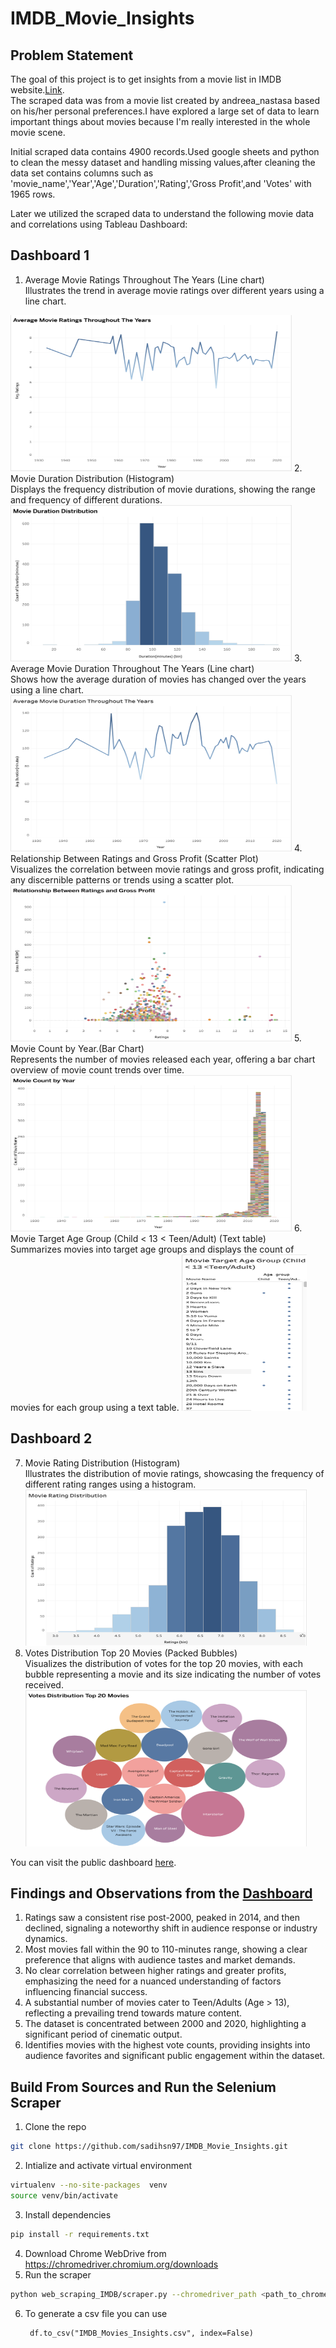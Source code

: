 # IMDB_Movie_Insights

## Problem Statement
The goal of this project is to get insights from a movie list in IMDB website.[Link](https://m.imdb.com/list/ls055559860/?page=1).<br/> 
The scraped data was from a movie list created by andreea_nastasa based on his/her personal preferences.I have explored a large set of data to learn important things about movies because I'm really interested in the whole movie scene.<br>

Initial scraped data contains 4900 records.Used google sheets and python to clean the messy dataset and handling missing values,after cleaning the data set contains columns such as 'movie_name','Year','Age','Duration','Rating','Gross Profit',and 'Votes' with 1965 rows.<br>

Later we utilized the scraped data to understand the following movie data and correlations using Tableau Dashboard:<br>

## Dashboard 1 <br>

1. Average Movie Ratings Throughout The Years (Line chart)<br>
   Illustrates the trend in average movie ratings over different years using a line chart.
 <img src = "viz_images/1.png" width="450" height="250">
2. Movie Duration Distribution (Histogram)<br>
   Displays the frequency distribution of movie durations, showing the range and frequency of different durations.
 <img src = "viz_images/2.png" width="450" height="250">
3. Average Movie Duration Throughout The Years (Line chart)<br>
  Shows how the average duration of movies has changed over the years using a line chart.
 <img src = "viz_images/3.png" width="450" height="250">
4. Relationship Between Ratings and Gross Profit (Scatter Plot)<br>
   Visualizes the correlation between movie ratings and gross profit, indicating any discernible patterns or trends using a scatter plot.
 <img src = "viz_images/4.png" width="450" height="250">
5. Movie Count by Year.(Bar Chart)<br>
   Represents the number of movies released each year, offering a bar chart overview of movie count trends over time.
 <img src = "viz_images/5.png" width="450" height="250">
6. Movie Target Age Group (Child < 13 < Teen/Adult) (Text table)<br>
   Summarizes movies into target age groups and displays the count of movies for each group using a text table.
 <img src = "viz_images/6.png" width="200" height="250">

 ## Dashboard 2 <br>
7. Movie Rating Distribution (Histogram)<br>
   Illustrates the distribution of movie ratings, showcasing the frequency of different rating ranges using a histogram.
    <img src = "viz_images/7.png" width="450" height="250">
8. Votes Distribution Top 20 Movies (Packed Bubbles)<br>
   Visualizes the distribution of votes for the top 20 movies, with each bubble representing a movie and its size indicating the number of votes received.<br>
    <img src = "viz_images/8.png" width="450" height="250">

You can visit the public dashboard [here](https://public.tableau.com/app/profile/sadi.hossain/viz/IMDB_Movie_Insights/Dashboard1). 

## Findings and Observations from the [Dashboard](https://public.tableau.com/app/profile/sadi.hossain/viz/IMDB_Movie_Insights/Dashboard1)

1. Ratings saw a consistent rise post-2000, peaked in 2014, and then declined, signaling a noteworthy shift in audience response or industry dynamics.<br/>
2. Most movies fall within the 90 to 110-minutes range, showing a clear preference that aligns with audience tastes and market demands.<br/>
3. No clear correlation between higher ratings and greater profits, emphasizing the need for a nuanced understanding of factors influencing financial success.<br/>
4. A substantial number of movies cater to Teen/Adults (Age > 13), reflecting a prevailing trend towards mature content.<br/>
5. The dataset is concentrated between 2000 and 2020, highlighting a significant period of cinematic output.<br/>
6. Identifies movies with the highest vote counts, providing insights into audience favorites and significant public engagement within the dataset.<br/>



## Build From Sources and Run the Selenium Scraper
1. Clone the repo
```bash
git clone https://github.com/sadihsn97/IMDB_Movie_Insights.git
```
2. Intialize and activate virtual environment
```bash
virtualenv --no-site-packages  venv
source venv/bin/activate
```
3. Install dependencies
```bash
pip install -r requirements.txt
```
4. Download Chrome WebDrive from https://chromedriver.chromium.org/downloads 
5. Run the scraper
```bash
python web_scraping_IMDB/scraper.py --chromedriver_path <path_to_chromedriver>
```
6. To generate a csv file you can use 
   ```
    df.to_csv("IMDB_Movies_Insights.csv", index=False)
   ```

